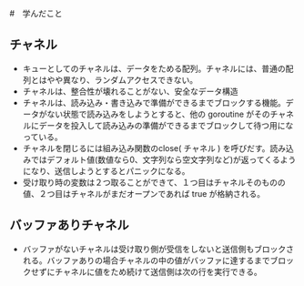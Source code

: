 #　学んだこと

## チャネル
 - キューとしてのチャネルは、データをためる配列。チャネルには、普通の配列とはやや異なり、ランダムアクセスできない。
 - チャネルは、整合性が壊れることがない、安全なデータ構造
 - チャネルは、読み込み・書き込みで準備ができるまでブロックする機能。データがない状態で読み込みをしようとすると、他の goroutine がそのチャネルにデータを投入して読み込みの準備ができるまでブロックして待つ用になっている。
 - チャネルを閉じるには組み込み関数のclose( チャネル ) を呼びだす。読み込みではデフォルト値(数値なら0、文字列なら空文字列など)が返ってくるようになり、送信しようとするとパニックになる。
 - 受け取り時の変数は２つ取ることができて、１つ目はチャネルそのものの値、２つ目はチャネルがまだオープンであれば true が格納される。

## バッファありチャネル
 - バッファがないチャネルは受け取り側が受信をしないと送信側もブロックされる。バッファありの場合チャネルの中の値がバッファに達するまでブロックせずにチャネルに値をため続けて送信側は次の行を実行できる。

## 
